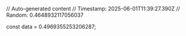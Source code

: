 // Auto-generated content
// Timestamp: 2025-06-01T11:39:27.390Z
// Random: 0.4648932117056037

const data = 0.4969355253206287;
